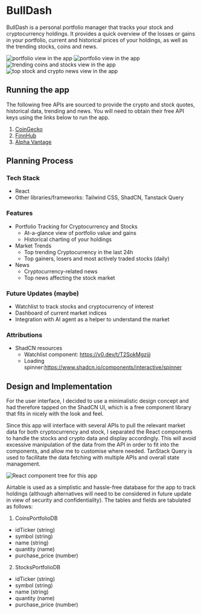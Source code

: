 # BullDash

BullDash is a personal portfolio manager that tracks your stock and cryptocurrency holdings. It provides a quick overview of the losses or gains in your portfolio, current and historical prices of your holdings, as well as the trending stocks, coins and news.

![portfolio view in the app]("./readme/bulldash-portfolio1")
![portfolio view in the app]("./readme/bulldash-portfolio2")
![trending coins and stocks view in the app]("./readme/bulldash-trends")
![top stock and crypto news view in the app]("./readme/bulldash-news")

## Running the app

The following free APIs are sourced to provide the crypto and stock quotes, historical data, trending and news. You will need to obtain their free API keys using the links below to run the app.

1. [CoinGecko](https://www.coingecko.com/en/api)
2. [FinnHub](https://finnhub.io)
3. [Alpha Vantage](https://www.alphavantage.co/support/#api-key)

## Planning Process

### Tech Stack

- React
- Other libraries/frameworks: Tailwind CSS, ShadCN, Tanstack Query

### Features

- Portfolio Tracking for Cryptocurrency and Stocks
  - At-a-glance view of portfolio value and gains
  - Historical charting of your holdings
- Market Trends
  - Top trending Cryptocurrency in the last 24h
  - Top gainers, losers and most actively traded stocks (daily)
- News
  - Cryptocurrency-related news
  - Top news affecting the stock market

### Future Updates (maybe)

- Watchlist to track stocks and cryptocurrency of interest
- Dashboard of current market indices
- Integration with AI agent as a helper to understand the market

### Attributions

- ShadCN resources
  - Watchlist component: https://v0.dev/t/T2SokMgzjjj
  - Loading spinner:https://www.shadcn.io/components/interactive/spinner

## Design and Implementation

For the user interface, I decided to use a minimalistic design concept and had therefore tapped on the ShadCN UI, which is a free component library that fits in nicely with the look and feel.

Since this app will interface with several APIs to pull the relevant market data for both cryptocurrency and stock, I separated the React components to handle the stocks and crypto data and display accordingly. This will avoid excessive manipulation of the data from the API in order to fit into the components, and allow me to customise where needed. TanStack Query is used to facilitate the data fetching with multiple APIs and overall state management.

![React component tree for this app]("./readme/component_tree.jpg")

Airtable is used as a simplistic and hassle-free database for the app to track holdings (although alternatives will need to be considered in future update in view of security and confidentiality). The tables and fields are tabulated as follows:

1. CoinsPortfolioDB

- idTicker (string)
- symbol (string)
- name (string)
- quantity (name)
- purchase_price (number)

2. StocksPortfolioDB

- idTicker (string)
- symbol (string)
- name (string)
- quantity (name)
- purchase_price (number)
